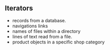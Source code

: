 Iterators
---------

 - records from a database.
 - navigations links
 - names of files within a directory
 - lines of text read from a file.
 - product objects in a specific shop category
